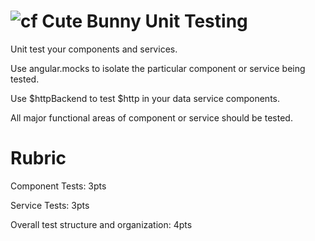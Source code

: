 ![cf](http://i.imgur.com/7v5ASc8.png) Cute Bunny Unit Testing
===

Unit test your components and services.

Use angular.mocks to isolate the particular component or service being tested.

Use $httpBackend to test $http in your data service components.

All major functional areas of component or service should be tested.

# Rubric
Component Tests: 3pts

Service Tests: 3pts

Overall test structure and organization: 4pts
  
